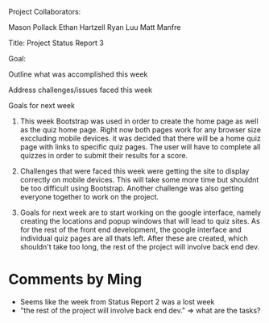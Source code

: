 Project Collaborators:

Mason Pollack
Ethan Hartzell
Ryan Luu
Matt Manfre

Title: Project Status Report 3 

Goal:

Outline what was accomplished this week

Address challenges/issues faced this week

Goals for next week

1. This week Bootstrap was used in order to create the home 
page as well as the quiz home page. Right now both pages 
work for any browser size exccluding mobile devices. it was 
decided that there will be a home quiz page with links to 
specific quiz pages. The user will have to complete all quizzes 
in order to submit their results for a score. 

2. Challenges that were faced this week were getting the 
site to display correctly on mobile devices. This will take 
some more time but shouldnt be too difficult using Bootstrap. 
Another challenge was also getting everyone together to work 
on the project. 

3. Goals for next week are to start working on the google interface,
namely creating the locations and popup windows that will lead to 
quiz sites. As for the rest of the front end development, the 
google interface and individual quiz pages are all thats left. 
After these are created, which shouldn't take too long, the rest 
of the project will involve back end dev. 

# Comments by Ming
* Seems like the week from Status Report 2 was a lost week
* "the rest of the project will involve back end dev." => what are the tasks? 

